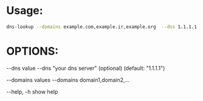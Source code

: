 # Usage:
```bash
dns-lookup --domains example.com,example.ir,example.org  --dns 1.1.1.1
```
# OPTIONS:
 --dns value  --dns "your dns server" (optional) (default: "1.1.1.1")
 
 --domains values     --domains domain1,domain2,...
 
 --help, -h          show help

